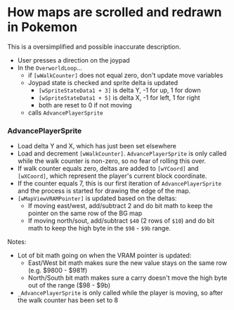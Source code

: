 # How maps are scrolled and redrawn in Pokemon

This is a oversimplified and possible inaccurate description.

* User presses a direction on the joypad
* In the `OverworldLoop`...
  * if `[wWalkCounter]` does not equal zero, don't update move variables
  * Joypad state is checked and sprite delta is updated
    * `[wSpriteStateData1 + 3]` is delta Y, -1 for up, 1 for down
    * `[wSpriteStateData1 + 5]` is delta X, -1 for left, 1 for right
    * both are reset to 0 if not moving
  * calls `AdvancePlayerSprite`

### AdvancePlayerSprite

* Load delta Y and X, which has just been set elsewhere
* Load and decrement `[wWalkCounter]`. `AdvancePlayerSprite` is only called while the walk counter is non-zero, so no fear of rolling this over.
* If walk counter equals zero, deltas are added to `[wYCoord]` and `[wXCoord]`, which represent the player's current block coordinate.
* If the counter equals 7, this is our first iteration of `AdvancePlayerSprite` and the process is started for drawing the edge of the map.
* `[wMapViewVRAMPointer]` is updated based on the deltas:
  * If moving east/west, add/subtract 2 and do bit math to keep the pointer on the same row of the BG map
  * If moving north/sout, add/subtract `$40` (2 rows of `$10`) and do bit math to keep the high byte in the `$98` - `$9b` range.

Notes:

* Lot of bit math going on when the VRAM pointer is updated:
  * East/West bit math makes sure the new value stays on the same row (e.g. $9800 - $981f)
  * North/South bit math makes sure a carry doesn't move the high byte out of the range ($98 - $9b)
* `_AdvancePlayerSprite` is only called while the player is moving, so after the walk counter has been set to 8
